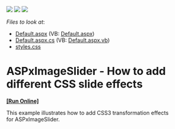 <!-- default badges list -->
![](https://img.shields.io/endpoint?url=https://codecentral.devexpress.com/api/v1/VersionRange/128554787/16.2.4%2B)
[![](https://img.shields.io/badge/Open_in_DevExpress_Support_Center-FF7200?style=flat-square&logo=DevExpress&logoColor=white)](https://supportcenter.devexpress.com/ticket/details/T483877)
[![](https://img.shields.io/badge/📖_How_to_use_DevExpress_Examples-e9f6fc?style=flat-square)](https://docs.devexpress.com/GeneralInformation/403183)
<!-- default badges end -->
<!-- default file list -->
*Files to look at*:

* [Default.aspx](./CS/Default.aspx) (VB: [Default.aspx](./VB/Default.aspx))
* [Default.aspx.cs](./CS/Default.aspx.cs) (VB: [Default.aspx.vb](./VB/Default.aspx.vb))
* [styles.css](./CS/styles.css)
<!-- default file list end -->
# ASPxImageSlider - How to add different CSS slide effects
<!-- run online -->
**[[Run Online]](https://codecentral.devexpress.com/t483877/)**
<!-- run online end -->


This example illustrates how to add CSS3 transformation effects for ASPxImageSlider.

<br/>


